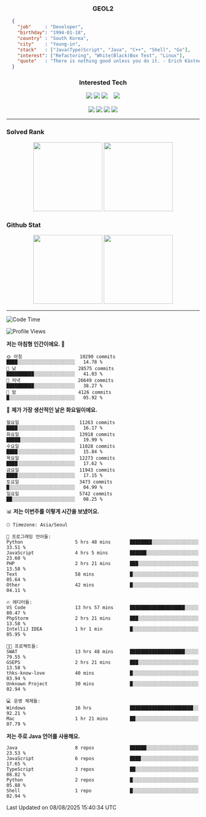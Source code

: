 <div align="center">

  ### GEOL2
</div>

```json
  {
    "job"     : "Developer",
    "birthday": "1994-01-18",
    "country" : "South Korea",
    "city"    : "Young-in",
    "stack"   : ["Java(Type)Script", "Java", "C++", "Shell", "Go"],
    "interest": ["Refactoring", "White(Black)Box Test", "Linux"], 
    "quote"   : "There is nothing good unless you do it. - Erich Kästner"
  }
  ```
  
<div align="center">
  
  ### Interested Tech
  
  <!-- <img src="https://img.shields.io/badge/Laravel-F05340?style=flat-square&logo=Laravel&logoColor=white"> -->
  <img src="https://img.shields.io/badge/SpringBoot-6DB33F?style=flat-square&logo=SpringBoot&logoColor=white">
  <!-- <img src="https://img.shields.io/badge/-NestJs-ea2845?style=flat-square&logo=nestjs&logoColor=white"> -->
  <!-- <img src="https://img.shields.io/badge/Express-000000?style=flat-square&logo=Express&logoColor=white"> -->
  <!-- <img src="https://img.shields.io/badge/Three.js-000000?style=flat-square&logo=Three.js&logoColor=white"> -->
  <img src="https://img.shields.io/badge/React-61DAFB?style=flat-square&logo=React&logoColor=black">
  <!-- <img src="https://img.shields.io/badge/next.js-000000?style=flat-square&logo=nextdotjs&logoColor=white"> -->
  <img src="https://img.shields.io/badge/OpenAI-%23412991?style=flat-square&logo=openai&logoColor=white">
  &nbsp;&nbsp;
  <!-- <br><br> -->
  
  <img src="https://img.shields.io/badge/junit-%23E33332?style=flat-square&logo=junit5&logoColor=white">
  <!-- <img src="https://img.shields.io/badge/Jest-323330?style=flat-square&logo=Jest&logoColor=white"> -->
  <br><br>
  
  <img src="https://img.shields.io/badge/Java-ED8B00?style=flat-square&logo=openjdk&logoColor=white">
  <img src="https://img.shields.io/badge/JavaScript-F7DF1E?style=flat-square&logo=JavaScript&logoColor=black">
  <img src="https://img.shields.io/badge/TypeScript-007acc?style=flat-square&logo=TypeScript&logoColor=black">
  <img src="https://img.shields.io/badge/Go-00ADD8?logo=Go&logoColor=white&style=flat-square">
  <!-- <img src="https://img.shields.io/badge/MySQL-4479A1?style=flat-square&logo=mysql&logoColor=white"><br> -->

</div>

------------

  ### Solved Rank
  
  <div align="center">
    <img height="180em" src="https://mazassumnida.wtf/api/v2/generate_badge?boj=geol2">
    <img height="180em" src="https://leetcard.jacoblin.cool/Geol2?theme=light&font=Gugi&border=0&radius=20">
  </div>
  
  ### Github Stat 
  <div align="center">
    <img height="180em" src="https://github-readme-stats-omega-five-90.vercel.app/api/?username=geol2&show_icons=true&theme=dark">
    <img height="180em" src="https://github-readme-stats-omega-five-90.vercel.app/api/top-langs/?username=geol2&show_icons=true&hide=cmake,EJS,css,scss,html,VUE&layout=compact&theme=dark&exclude_repo=raspi-web&count_private=true&langs_count=10">
  </div>
  
------------

  <!--START_SECTION:waka-->
![Code Time](http://img.shields.io/badge/Code%20Time-4%2C267%20hrs%2010%20mins-blue)

![Profile Views](http://img.shields.io/badge/Profile%20Views-1-blue)

**저는 아침형 인간이에요. 🐤** 

```text
🌞 아침                     10290 commits       ████░░░░░░░░░░░░░░░░░░░░░   14.78 % 
🌆 낮　                     28575 commits       ██████████░░░░░░░░░░░░░░░   41.03 % 
🌃 저녁                     26649 commits       ██████████░░░░░░░░░░░░░░░   38.27 % 
🌙 밤　                     4126 commits        █░░░░░░░░░░░░░░░░░░░░░░░░   05.92 % 
```
📅 **제가 가장 생산적인 날은 화요일이에요.** 

```text
월요일                      11263 commits       ████░░░░░░░░░░░░░░░░░░░░░   16.17 % 
화요일                      13918 commits       █████░░░░░░░░░░░░░░░░░░░░   19.99 % 
수요일                      11028 commits       ████░░░░░░░░░░░░░░░░░░░░░   15.84 % 
목요일                      12273 commits       ████░░░░░░░░░░░░░░░░░░░░░   17.62 % 
금요일                      11943 commits       ████░░░░░░░░░░░░░░░░░░░░░   17.15 % 
토요일                      3473 commits        █░░░░░░░░░░░░░░░░░░░░░░░░   04.99 % 
일요일                      5742 commits        ██░░░░░░░░░░░░░░░░░░░░░░░   08.25 % 
```


📊 **저는 이번주를 이렇게 시간을 보냈어요.** 

```text
🕑︎ Timezone: Asia/Seoul

💬 프로그래밍 언어들: 
Python                   5 hrs 48 mins       ████████░░░░░░░░░░░░░░░░░   33.51 % 
JavaScript               4 hrs 5 mins        ██████░░░░░░░░░░░░░░░░░░░   23.60 % 
PHP                      2 hrs 21 mins       ███░░░░░░░░░░░░░░░░░░░░░░   13.58 % 
Text                     58 mins             █░░░░░░░░░░░░░░░░░░░░░░░░   05.64 % 
Other                    42 mins             █░░░░░░░░░░░░░░░░░░░░░░░░   04.11 % 

🔥 에디터들: 
VS Code                  13 hrs 57 mins      ████████████████████░░░░░   80.47 % 
PhpStorm                 2 hrs 21 mins       ███░░░░░░░░░░░░░░░░░░░░░░   13.58 % 
IntelliJ IDEA            1 hr 1 min          █░░░░░░░░░░░░░░░░░░░░░░░░   05.95 % 

🐱‍💻 프로젝트들: 
SWAT                     13 hrs 48 mins      ████████████████████░░░░░   79.55 % 
GSEPS                    2 hrs 21 mins       ███░░░░░░░░░░░░░░░░░░░░░░   13.58 % 
thks-know-love           40 mins             █░░░░░░░░░░░░░░░░░░░░░░░░   03.94 % 
Unknown Project          30 mins             █░░░░░░░░░░░░░░░░░░░░░░░░   02.94 % 

💻 운영 체제들: 
Windows                  16 hrs              ███████████████████████░░   92.21 % 
Mac                      1 hr 21 mins        ██░░░░░░░░░░░░░░░░░░░░░░░   07.79 % 
```

**저는 주로 Java 언어를 사용해요.** 

```text
Java                     8 repos             ██████░░░░░░░░░░░░░░░░░░░   23.53 % 
JavaScript               6 repos             ████░░░░░░░░░░░░░░░░░░░░░   17.65 % 
TypeScript               3 repos             ██░░░░░░░░░░░░░░░░░░░░░░░   08.82 % 
Python                   2 repos             █░░░░░░░░░░░░░░░░░░░░░░░░   05.88 % 
Shell                    1 repo              █░░░░░░░░░░░░░░░░░░░░░░░░   02.94 % 
```




 Last Updated on 08/08/2025 15:40:34 UTC
<!--END_SECTION:waka-->

<div align="center">
  
  <!-- [![Hits](https://hits.seeyoufarm.com/api/count/incr/badge.svg?url=https%3A%2F%2Fgithub.com%2Fgeol2&count_bg=%2379C83D&title_bg=%23555555&icon=myspace.svg&icon_color=%23E7E7E7&title=hits&edge_flat=false)](https://hits.seeyoufarm.com) -->
  
</div>

<!--
**Geol2/Geol2** is a ✨ _special_ ✨ repository because its `README.md` (this file) appears on your GitHub profile.

Here are some ideas to get you started:
- 🔭 I’m currently working on ...
- 🌱 I’m currently learning ...
- 👯 I’m looking to collaborate on ...
- 🤔 I’m looking for help with ...
- 💬 Ask me about ...
- 📫 How to reach me: ...
- 😄 Pronouns: ...
- ⚡ Fun fact: ...
-->
